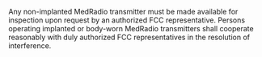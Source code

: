 Any non-implanted MedRadio transmitter must be made available for inspection upon request by an authorized FCC representative. Persons operating implanted or body-worn MedRadio transmitters shall cooperate reasonably with duly authorized FCC representatives in the resolution of interference.

